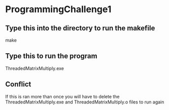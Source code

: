 # ProgrammingChallenge1

## Type this into the directory to run the makefile
 make

 ## Type this to run the program
 ThreadedMatrixMultiply.exe

 ## Conflict
 If this is ran more than once you will have to delete the ThreadedMatrixMultiply.exe and ThreadedMatrixMultiply.o files to run again